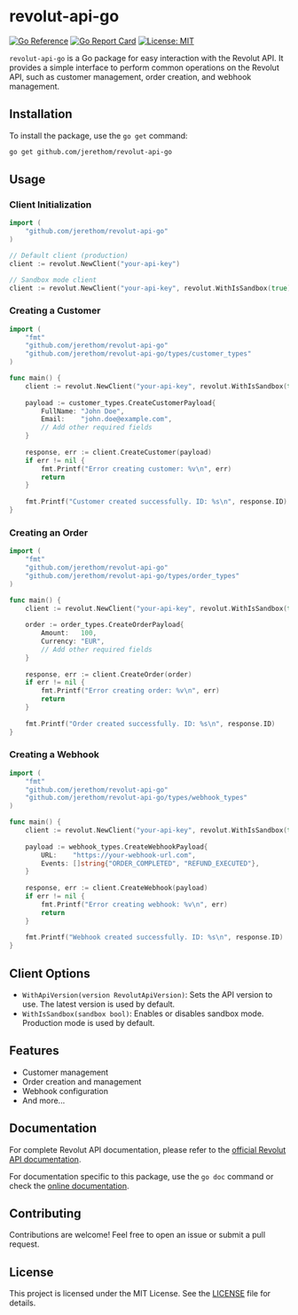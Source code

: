 # revolut-api-go

[![Go Reference](https://pkg.go.dev/badge/github.com/jerethom/revolut-api-go.svg)](https://pkg.go.dev/github.com/jerethom/revolut-api-go)
[![Go Report Card](https://goreportcard.com/badge/github.com/jerethom/revolut-api-go)](https://goreportcard.com/report/github.com/jerethom/revolut-api-go)
[![License: MIT](https://img.shields.io/badge/License-MIT-yellow.svg)](https://opensource.org/licenses/MIT)

`revolut-api-go` is a Go package for easy interaction with the Revolut API. It provides a simple interface to perform common operations on the Revolut API, such as customer management, order creation, and webhook management.

## Installation

To install the package, use the `go get` command:

```bash
go get github.com/jerethom/revolut-api-go
```

## Usage

### Client Initialization

```go
import (
    "github.com/jerethom/revolut-api-go"
)

// Default client (production)
client := revolut.NewClient("your-api-key")

// Sandbox mode client
client := revolut.NewClient("your-api-key", revolut.WithIsSandbox(true))
```

### Creating a Customer

```go
import (
    "fmt"
    "github.com/jerethom/revolut-api-go"
    "github.com/jerethom/revolut-api-go/types/customer_types"
)

func main() {
    client := revolut.NewClient("your-api-key", revolut.WithIsSandbox(true))
    
    payload := customer_types.CreateCustomerPayload{
        FullName: "John Doe",
        Email:    "john.doe@example.com",
        // Add other required fields
    }
    
    response, err := client.CreateCustomer(payload)
    if err != nil {
        fmt.Printf("Error creating customer: %v\n", err)
        return
    }
    
    fmt.Printf("Customer created successfully. ID: %s\n", response.ID)
}
```

### Creating an Order

```go
import (
    "fmt"
    "github.com/jerethom/revolut-api-go"
    "github.com/jerethom/revolut-api-go/types/order_types"
)

func main() {
    client := revolut.NewClient("your-api-key", revolut.WithIsSandbox(true))
    
    order := order_types.CreateOrderPayload{
        Amount:   100,
        Currency: "EUR",
        // Add other required fields
    }
    
    response, err := client.CreateOrder(order)
    if err != nil {
        fmt.Printf("Error creating order: %v\n", err)
        return
    }
    
    fmt.Printf("Order created successfully. ID: %s\n", response.ID)
}
```

### Creating a Webhook

```go
import (
    "fmt"
    "github.com/jerethom/revolut-api-go"
    "github.com/jerethom/revolut-api-go/types/webhook_types"
)

func main() {
    client := revolut.NewClient("your-api-key", revolut.WithIsSandbox(true))
    
    payload := webhook_types.CreateWebhookPayload{
        URL:    "https://your-webhook-url.com",
        Events: []string{"ORDER_COMPLETED", "REFUND_EXECUTED"},
    }
    
    response, err := client.CreateWebhook(payload)
    if err != nil {
        fmt.Printf("Error creating webhook: %v\n", err)
        return
    }
    
    fmt.Printf("Webhook created successfully. ID: %s\n", response.ID)
}
```

## Client Options

- `WithApiVersion(version RevolutApiVersion)`: Sets the API version to use. The latest version is used by default.
- `WithIsSandbox(sandbox bool)`: Enables or disables sandbox mode. Production mode is used by default.

## Features

- Customer management
- Order creation and management
- Webhook configuration
- And more...

## Documentation

For complete Revolut API documentation, please refer to the [official Revolut API documentation](https://developer.revolut.com/docs/api-reference/).

For documentation specific to this package, use the `go doc` command or check the [online documentation](https://pkg.go.dev/github.com/jerethom/revolut-api-go).

## Contributing

Contributions are welcome! Feel free to open an issue or submit a pull request.

## License

This project is licensed under the MIT License. See the [LICENSE](LICENSE) file for details.